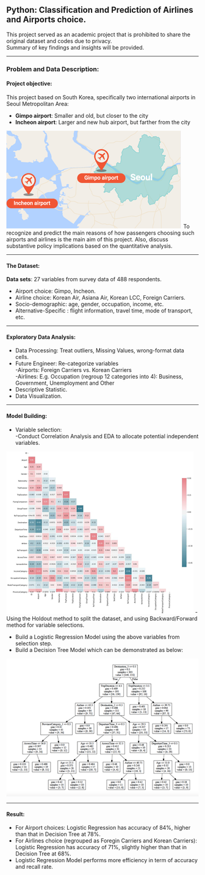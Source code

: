 ## Python: Classification and Prediction of Airlines and Airports choice.
This project served as an academic project that is prohibited to share the original dataset and codes due to privacy.  
Summary of key findings and insights will be provided.

---

### Problem and Data Description:
#### Project objective:
This project based on South Korea, specifically two international airports in Seoul Metropolitan Area:  
- **Gimpo airport**: Smaller and old, but closer to the city 
- **Incheon airport**: Larger and new hub airport, but farther from the city  
<img src="Airports.png?raw=true"/>
To recognize and predict the main reasons of how passengers choosing such airports and airlines is the main aim of this project.  
Also, discuss substantive policy implications based on the quantitative analysis.  

---
#### The Dataset: 

**Data sets**: 27 variables from survey data of 488 respondents.
- Airport choice: Gimpo, Incheon.
- Airline choice: Korean Air, Asiana Air, Korean LCC, Foreign Carriers.
- Socio-demographic: age, gender, occupation, income, etc.
- Alternative-Specific : flight information, travel time, mode of transport, etc.
---
#### Exploratory Data Analysis:
 - Data Processing: Treat outliers, Missing Values, wrong-format data cells.
 - Future Engineer: Re-categorize variables  
  -Airports: Foreign Carriers vs. Korean Carriers  
  -Airlines: E.g. Occupation (regroup 12 categories into 4): Business, Government, Unemployment and Other
 - Descriptive Statistic.
 - Data Visualization.
---
#### Model Building: 
- Variable selection:   
-Conduct Correlation Analysis and EDA to allocate potential  independent variables.
<img src="Correlation.png?raw=true"/>
-Using the Holdout method to split the dataset, and using Backward/Forward method for variable selections.  

- Build a Logistic Regression Model using the above variables from selection step.
- Build a Decision Tree Model which can be demonstrated as below: 
<img src="Tree.png?raw=true"/>

---

#### Result:  
- For Airport choices: Logistic Regression has accuracy of 84%, higher than that in Decision Tree at 78%.
- For Airlines choice (regrouped as Foregin Carriers and Korean Carriers): Logistic Regression has accuracy of 71%, slightly higher than that in Decision Tree at 68%.  
- Logistic Regression Model performs more efficiency in term of accuracy and  recall rate.

